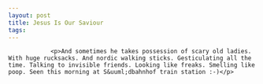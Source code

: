 ```yaml
---
layout: post
title: Jesus Is Our Saviour
tags:
---
```



                <p>And sometimes he takes possession of scary old ladies. With huge rucksacks. And nordic walking sticks. Gesticulating all the time. Talking to invisible friends. Looking like freaks. Smelling like poop. Seen this morning at S&uuml;dbahnhof train station :-)</p>
